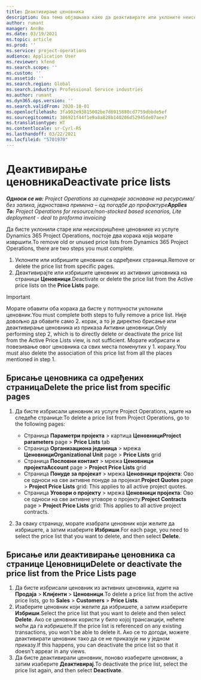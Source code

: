 ```yaml
---
title: Деактивирање ценовника
description: Ова тема објашњава како да деактивирате или уклоните неискоришћене или старе ценовнике.
author: rumant
manager: AnnBe
ms.date: 03/19/2021
ms.topic: article
ms.prod: ''
ms.service: project-operations
audience: Application User
ms.reviewer: kfend
ms.search.scope: ''
ms.custom: ''
ms.assetid: ''
ms.search.region: Global
ms.search.industry: Professional Service industries
ms.author: rumant
ms.dyn365.ops.version: ''
ms.search.validFrom: 2020-10-01
ms.openlocfilehash: 3fa902e93815002be7d6915880cd7759dbbde5ef
ms.sourcegitcommit: 386921f44f1e9a8a828b140206d52945de07aee7
ms.translationtype: HT
ms.contentlocale: sr-Cyrl-RS
ms.lasthandoff: 03/22/2021
ms.locfileid: "5701970"
---
```

# <a name="deactivate-price-lists"></a><span data-ttu-id="f9857-103">Деактивирање ценовника</span><span class="sxs-lookup"><span data-stu-id="f9857-103">Deactivate price lists</span></span> 

<span data-ttu-id="f9857-104">_**Односи се на:** Project Operations за сценарије засноване на ресурсима/без залиха, једноставна примена – од погодбе до профактуре_</span><span class="sxs-lookup"><span data-stu-id="f9857-104">_**Applies To:** Project Operations for resource/non-stocked based scenarios, Lite deployment - deal to proforma invoicing_</span></span>

<span data-ttu-id="f9857-105">Да бисте уклонили старе или неискоришћене ценовнике из услуге Dynamics 365 Project Operations, постоје два корака која морате извршити.</span><span class="sxs-lookup"><span data-stu-id="f9857-105">To remove old or unused price lists from Dynamics 365 Project Operations, there are two steps you must complete.</span></span> 

1. <span data-ttu-id="f9857-106">Уклоните или избришите ценовник са одређених страница.</span><span class="sxs-lookup"><span data-stu-id="f9857-106">Remove or delete the price list from specific pages.</span></span>
2. <span data-ttu-id="f9857-107">Деактивирајте или избришите ценовник из активних ценовника на страници **Ценовници**.</span><span class="sxs-lookup"><span data-stu-id="f9857-107">Deactivate or delete the price list from the Active price lists on the **Price Lists** page.</span></span>

>[!IMPORTANT]
> <span data-ttu-id="f9857-108">Морате обавити оба корака да бисте у потпуности уклонили ценовник.</span><span class="sxs-lookup"><span data-stu-id="f9857-108">You must complete both steps to fully remove a price list.</span></span> <span data-ttu-id="f9857-109">Није довољно да обавите само 2. корак, а то је директно брисање или деактивирање ценовника из приказа Активни ценовници.</span><span class="sxs-lookup"><span data-stu-id="f9857-109">Only performing step 2, which is to directly delete or deactivate the price list from the Active Price Lists view, is not sufficient.</span></span> <span data-ttu-id="f9857-110">Морате избрисати и повезивање овог ценовника са свих места поменутих у 1. кораку.</span><span class="sxs-lookup"><span data-stu-id="f9857-110">You must also delete the association of this price list from all the places mentioned in step 1.</span></span>

## <a name="delete-the-price-list-from-specific-pages"></a><span data-ttu-id="f9857-111">Брисање ценовника са одређених страница</span><span class="sxs-lookup"><span data-stu-id="f9857-111">Delete the price list from specific pages</span></span>
1. <span data-ttu-id="f9857-112">Да бисте избрисали ценовник из услуге Project Operations, идите на следеће странице:</span><span class="sxs-lookup"><span data-stu-id="f9857-112">To delete a price list from Project Operations, go to the following pages:</span></span>  

      - <span data-ttu-id="f9857-113">Страница **Параметри пројекта** > картица **Ценовници**</span><span class="sxs-lookup"><span data-stu-id="f9857-113">**Project parameters** page > **Price Lists** tab</span></span>
      - <span data-ttu-id="f9857-114">Страница **Организациона јединица** > мрежа **Ценовници**</span><span class="sxs-lookup"><span data-stu-id="f9857-114">**Organizational Unit** page > **Price Lists** grid</span></span>
      - <span data-ttu-id="f9857-115">Страница **Пословни контакт** > мрежа **Ценовници пројекта**</span><span class="sxs-lookup"><span data-stu-id="f9857-115">**Account** page > **Project Price Lists** grid</span></span>
      - <span data-ttu-id="f9857-116">Страница **Понуде за пројекат** > мрежа **Ценовници пројекта**: Ово се односи на све активне понуде за пројекат.</span><span class="sxs-lookup"><span data-stu-id="f9857-116">**Project Quotes** page > **Project Price Lists** grid: This applies to all active project quotes.</span></span>
      - <span data-ttu-id="f9857-117">Страница **Уговори о пројекту** > мрежа **Ценовници пројекта**: Ово се односи на све активне уговоре о пројекту.</span><span class="sxs-lookup"><span data-stu-id="f9857-117">**Project Contracts** page > **Project Price Lists** grid: This applies to all active project contracts.</span></span>

 2. <span data-ttu-id="f9857-118">За сваку страницу, морате изабрати ценовник који желите да избришете, а затим изаберите **Избриши**.</span><span class="sxs-lookup"><span data-stu-id="f9857-118">For each page, you need to select the price list that you want to delete, and then select **Delete**.</span></span> 
 
## <a name="delete-or-deactivate-the-price-list-from-the-price-lists-page"></a><span data-ttu-id="f9857-119">Брисање или деактивирање ценовника са странице Ценовници</span><span class="sxs-lookup"><span data-stu-id="f9857-119">Delete or deactivate the price list from the Price Lists page</span></span>
 
1. <span data-ttu-id="f9857-120">Да бисте избрисали ценовник из активних ценовника, идите на **Продаја** > **Клијенти** > **Ценовници**.</span><span class="sxs-lookup"><span data-stu-id="f9857-120">To delete a price list from the active price lists, go to **Sales** > **Customers** > **Price Lists**.</span></span> 
2. <span data-ttu-id="f9857-121">Изаберите ценовник који желите да избришете, а затим изаберите **Избриши**.</span><span class="sxs-lookup"><span data-stu-id="f9857-121">Select the price list that you want to delete and then select **Delete**.</span></span> <span data-ttu-id="f9857-122">Ако се ценовник користи у било којој трансакцији, нећете моћи да га избришете.</span><span class="sxs-lookup"><span data-stu-id="f9857-122">If the price list is referenced on any existing transactions, you won't be able to delete it.</span></span> <span data-ttu-id="f9857-123">Ако се то догоди, можете деактивирати ценовник тако да се не приказује ни у једном приказу.</span><span class="sxs-lookup"><span data-stu-id="f9857-123">If this happens, you can deactivate the price list so that it doesn't appear in any views.</span></span> 
3. <span data-ttu-id="f9857-124">Да бисте деактивирали ценовник, поново изаберите ценовник, а затим изаберите **Деактивирај**.</span><span class="sxs-lookup"><span data-stu-id="f9857-124">To deactivate the price list, select the price list again, and then select **Deactivate**.</span></span>   
